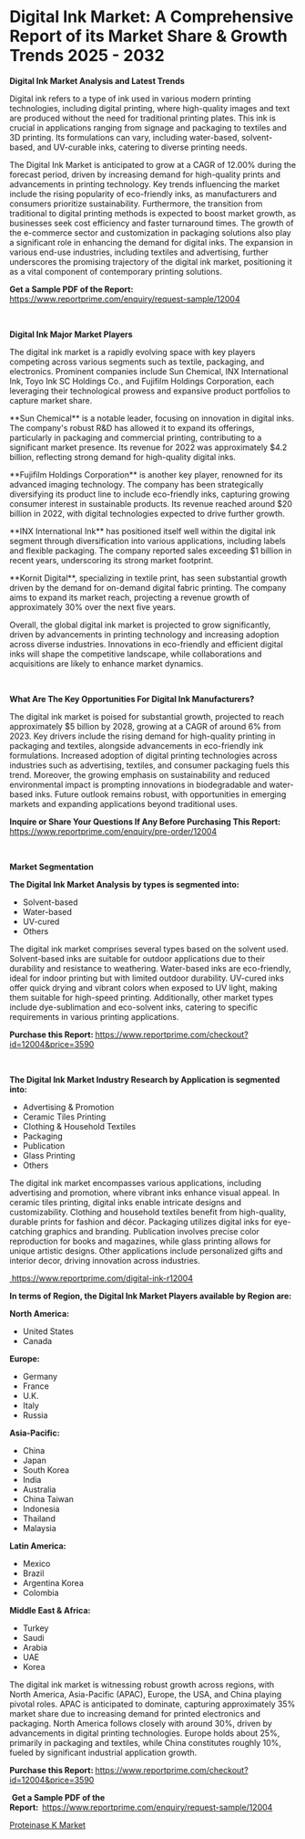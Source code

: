 <p><h1>Digital Ink Market: A Comprehensive Report of its Market Share & Growth Trends 2025 - 2032</h1></p><p><strong>Digital Ink Market Analysis and Latest Trends</strong></p>
<p><p>Digital ink refers to a type of ink used in various modern printing technologies, including digital printing, where high-quality images and text are produced without the need for traditional printing plates. This ink is crucial in applications ranging from signage and packaging to textiles and 3D printing. Its formulations can vary, including water-based, solvent-based, and UV-curable inks, catering to diverse printing needs.</p><p>The Digital Ink Market is anticipated to grow at a CAGR of 12.00% during the forecast period, driven by increasing demand for high-quality prints and advancements in printing technology. Key trends influencing the market include the rising popularity of eco-friendly inks, as manufacturers and consumers prioritize sustainability. Furthermore, the transition from traditional to digital printing methods is expected to boost market growth, as businesses seek cost efficiency and faster turnaround times. The growth of the e-commerce sector and customization in packaging solutions also play a significant role in enhancing the demand for digital inks. The expansion in various end-use industries, including textiles and advertising, further underscores the promising trajectory of the digital ink market, positioning it as a vital component of contemporary printing solutions.</p></p>
<p><strong>Get a Sample PDF of the Report:&nbsp;</strong> <a href="https://www.reportprime.com/enquiry/request-sample/12004?utm_campaign=2957&utm_medium=2&utm_source=Github&utm_content=ia&utm_term=17032025&utm_id=digital-ink">https://www.reportprime.com/enquiry/request-sample/12004</a></p>
<p>&nbsp;</p>
<p><strong>Digital Ink Major Market Players</strong></p>
<p><p>The digital ink market is a rapidly evolving space with key players competing across various segments such as textile, packaging, and electronics. Prominent companies include Sun Chemical, INX International Ink, Toyo Ink SC Holdings Co., and Fujifilm Holdings Corporation, each leveraging their technological prowess and expansive product portfolios to capture market share.</p><p>**Sun Chemical** is a notable leader, focusing on innovation in digital inks. The company's robust R&D has allowed it to expand its offerings, particularly in packaging and commercial printing, contributing to a significant market presence. Its revenue for 2022 was approximately $4.2 billion, reflecting strong demand for high-quality digital inks.</p><p>**Fujifilm Holdings Corporation** is another key player, renowned for its advanced imaging technology. The company has been strategically diversifying its product line to include eco-friendly inks, capturing growing consumer interest in sustainable products. Its revenue reached around $20 billion in 2022, with digital technologies expected to drive further growth.</p><p>**INX International Ink** has positioned itself well within the digital ink segment through diversification into various applications, including labels and flexible packaging. The company reported sales exceeding $1 billion in recent years, underscoring its strong market footprint.</p><p>**Kornit Digital**, specializing in textile print, has seen substantial growth driven by the demand for on-demand digital fabric printing. The company aims to expand its market reach, projecting a revenue growth of approximately 30% over the next five years.</p><p>Overall, the global digital ink market is projected to grow significantly, driven by advancements in printing technology and increasing adoption across diverse industries. Innovations in eco-friendly and efficient digital inks will shape the competitive landscape, while collaborations and acquisitions are likely to enhance market dynamics.</p></p>
<p>&nbsp;</p>
<p><strong>What Are The Key Opportunities For Digital Ink Manufacturers?</strong></p>
<p><p>The digital ink market is poised for substantial growth, projected to reach approximately $5 billion by 2028, growing at a CAGR of around 6% from 2023. Key drivers include the rising demand for high-quality printing in packaging and textiles, alongside advancements in eco-friendly ink formulations. Increased adoption of digital printing technologies across industries such as advertising, textiles, and consumer packaging fuels this trend. Moreover, the growing emphasis on sustainability and reduced environmental impact is prompting innovations in biodegradable and water-based inks. Future outlook remains robust, with opportunities in emerging markets and expanding applications beyond traditional uses.</p></p>
<p><strong>Inquire or Share Your Questions If Any Before Purchasing This Report:</strong> <a href="https://www.reportprime.com/enquiry/pre-order/12004?utm_campaign=2957&utm_medium=2&utm_source=Github&utm_content=ia&utm_term=17032025&utm_id=digital-ink">https://www.reportprime.com/enquiry/pre-order/12004</a></p>
<p>&nbsp;</p>
<p><strong>Market Segmentation</strong></p>
<p><strong>The Digital Ink Market Analysis by types is segmented into:</strong></p>
<p><ul><li>Solvent-based</li><li>Water-based</li><li>UV-cured</li><li>Others</li></ul></p>
<p><p>The digital ink market comprises several types based on the solvent used. Solvent-based inks are suitable for outdoor applications due to their durability and resistance to weathering. Water-based inks are eco-friendly, ideal for indoor printing but with limited outdoor durability. UV-cured inks offer quick drying and vibrant colors when exposed to UV light, making them suitable for high-speed printing. Additionally, other market types include dye-sublimation and eco-solvent inks, catering to specific requirements in various printing applications.</p></p>
<p><strong>Purchase this Report:&nbsp;</strong><a href="https://www.reportprime.com/checkout?id=12004&price=3590&utm_campaign=2957&utm_medium=2&utm_source=Github&utm_content=ia&utm_term=17032025&utm_id=digital-ink">https://www.reportprime.com/checkout?id=12004&price=3590</a></p>
<p>&nbsp;</p>
<p><strong>The Digital Ink Market Industry Research by Application is segmented into:</strong></p>
<p><ul><li>Advertising & Promotion</li><li>Ceramic Tiles Printing</li><li>Clothing & Household Textiles</li><li>Packaging</li><li>Publication</li><li>Glass Printing</li><li>Others</li></ul></p>
<p><p>The digital ink market encompasses various applications, including advertising and promotion, where vibrant inks enhance visual appeal. In ceramic tiles printing, digital inks enable intricate designs and customizability. Clothing and household textiles benefit from high-quality, durable prints for fashion and décor. Packaging utilizes digital inks for eye-catching graphics and branding. Publication involves precise color reproduction for books and magazines, while glass printing allows for unique artistic designs. Other applications include personalized gifts and interior decor, driving innovation across industries.</p></p>
<p><a href="https://www.reportprime.com/digital-ink-r12004?utm_campaign=2957&utm_medium=2&utm_source=Github&utm_content=ia&utm_term=17032025&utm_id=digital-ink">&nbsp;https://www.reportprime.com/digital-ink-r12004</a></p>
<p><strong>In terms of Region, the Digital Ink Market Players available by Region are:</strong></p>
<p>
    <p> <strong> North America: </strong>
        <ul>
            <li>United States</li>
            <li>Canada</li>
        </ul>
        </p> 
    <p> <strong> Europe: </strong>
        <ul>
            <li>Germany</li>
            <li>France</li>
            <li>U.K.</li>
            <li>Italy</li>
            <li>Russia</li>
        </ul>
        </p> 
    <p> <strong> Asia-Pacific: </strong>
        <ul>
            <li>China</li>
            <li>Japan</li>
            <li>South Korea</li>
            <li>India</li>
            <li>Australia</li>
            <li>China Taiwan</li>
            <li>Indonesia</li>
            <li>Thailand</li>
            <li>Malaysia</li>
        </ul>
        </p> 
    <p> <strong> Latin America: </strong>
        <ul>
            <li>Mexico</li>
            <li>Brazil</li>
            <li>Argentina Korea</li>
            <li>Colombia</li>
        </ul>
        </p> 
    <p> <strong> Middle East & Africa: </strong>
        <ul>
            <li>Turkey</li>
            <li>Saudi</li>
            <li>Arabia</li>
            <li>UAE</li>
            <li>Korea</li>
        </ul>
    </p>
    </p>
<p><p>The digital ink market is witnessing robust growth across regions, with North America, Asia-Pacific (APAC), Europe, the USA, and China playing pivotal roles. APAC is anticipated to dominate, capturing approximately 35% market share due to increasing demand for printed electronics and packaging. North America follows closely with around 30%, driven by advancements in digital printing technologies. Europe holds about 25%, primarily in packaging and textiles, while China constitutes roughly 10%, fueled by significant industrial application growth.</p></p>
<p><strong>Purchase this Report: </strong><a href="https://www.reportprime.com/checkout?id=12004&price=3590&utm_campaign=2957&utm_medium=2&utm_source=Github&utm_content=ia&utm_term=17032025&utm_id=digital-ink">https://www.reportprime.com/checkout?id=12004&price=3590</a></p>
<p>&nbsp;<strong>Get a Sample PDF of the Report:&nbsp;&nbsp;</strong><a href="https://www.reportprime.com/enquiry/request-sample/12004?utm_campaign=2957&utm_medium=2&utm_source=Github&utm_content=ia&utm_term=17032025&utm_id=digital-ink">https://www.reportprime.com/enquiry/request-sample/12004</a></p>
<p><strong></strong></p>
<p><p><a href="https://github.com/raffadongraffadong/Market-Research-Report-List-1/blob/main/proteinase-k-market.md?utm_campaign=2957&utm_medium=2&utm_source=Github&utm_content=ia&utm_term=17032025&utm_id=digital-ink">Proteinase K Market</a></p></p>